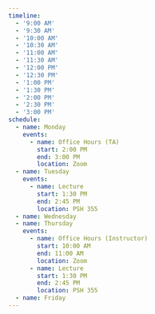 ```yaml
---
timeline:
  - '9:00 AM'
  - '9:30 AM'
  - '10:00 AM'
  - '10:30 AM'
  - '11:00 AM'
  - '11:30 AM'
  - '12:00 PM'
  - '12:30 PM'
  - '1:00 PM'
  - '1:30 PM'
  - '2:00 PM'
  - '2:30 PM'
  - '3:00 PM'
schedule:
  - name: Monday
    events:
      - name: Office Hours (TA)
        start: 2:00 PM
        end: 3:00 PM
        location: Zoom
  - name: Tuesday
    events:
      - name: Lecture
        start: 1:30 PM
        end: 2:45 PM
        location: PSH 355
  - name: Wednesday
  - name: Thursday
    events:
      - name: Office Hours (Instructor)
        start: 10:00 AM
        end: 11:00 AM
        location: Zoom	
      - name: Lecture
        start: 1:30 PM
        end: 2:45 PM
        location: PSH 355
  - name: Friday
---
```

